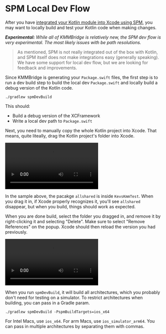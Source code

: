 # SPM Local Dev Flow

After you have [integrated your Kotlin module into Xcode using SPM](IOS_SPM.md), you may want to locally build and test your Kotlin code when making changes.

***Experimental:*** *While all of KMMBridge is relatively new, the SPM dev flow is very experimental. The most likely issues with be path resolutions.*

> As mentioned, SPM is not really integrated out of the box with Kotlin, and SPM itself does not make integrations easy (generally speaking). We have some support for local dev flow, but we are looking for feedback and improvements.

Since KMMBridge is generating your `Package.swift` files, the first step is to run a dev build step to build the local dev `Package.swift` and locally build a debug version of the Kotlin code.

```shell
./gradlew spmDevBuild
```

This should:

* Build a debug version of the XCFramework
* Write a local dev path to `Package.swift`

Next, you need to manually copy the whole Kotlin project into Xcode. That means, quite liteally, drag the Kotlin project's folder into Xcode.

<video src="dragspm.mp4"></video>

In the sample above, the pacakge `allshared` is inside `KevsKmmTest`. When you drag it in, if Xcode properly recognizes it, you'll see `allshared` disappear, but when you build, things should work as expected.

When you are done build, select the folder you dragged in, and remove it by right-clicking it and selecting "Delete". Make sure to select "Remove References" on the popup. Xcode should then reload the version you had previously.

<video src="removelocal.mp4"></video>

When you run `spmDevBuild`, it will build all architectures, which you probably don't need for testing on a simulator. To restrict architectures when building, you can pass in a Gradle param.

```shell
./gradlew spmDevBuild -PspmBuildTargets=ios_x64
```

For Intel Macs, use `ios_x64`. For arm Macs, use `ios_simulator_arm64`. You can pass in multiple architectures by separating them with commas.
